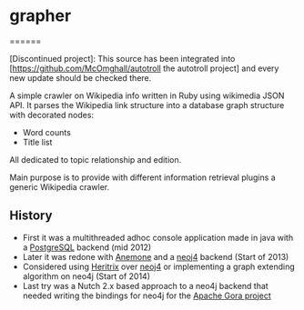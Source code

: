 # grapher
======

\[Discontinued project\]: This source has been integrated into [https://github.com/McOmghall/autotroll the autotroll project] and every new update should be checked there.

A simple crawler on Wikipedia info written in Ruby using wikimedia JSON API.
It parses the Wikipedia link structure into a database graph structure with decorated nodes:
 - Word counts
 - Title list

All dedicated to topic relationship and edition.

Main purpose is to provide with different information retrieval plugins a generic Wikipedia crawler. 

## History

* First it was a multithreaded adhoc console application made in java with a [PostgreSQL](http://www.postgresql.org/) backend (mid 2012)
* Later it was redone with [Anemone](https://github.com/chriskite/anemone) and a [neoj4](http://neo4j.com/) backend (Start of 2013)
* Considered using [Heritrix](http://crawler.archive.org/index.html "archive.org's crawler") over [neoj4](http://neo4j.com/) or implementing a graph extending algorithm on neo4j (Start of 2014)
* Last try was a Nutch 2.x based approach to a neo4j backend that needed writing the bindings for neo4j for the [Apache Gora project](https://github.com/apache/gora "Apache gora")
